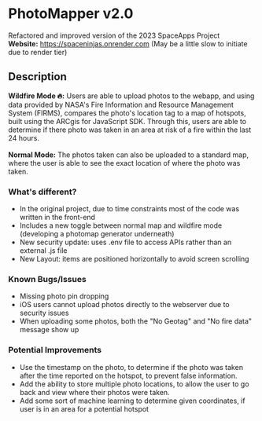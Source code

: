 # PhotoMapper v2.0
Refactored and improved version of the 2023 SpaceApps Project <br>
**Website:** https://spaceninjas.onrender.com (May be a little slow to initiate due to render tier)

## Description
<b>Wildfire Mode 🔥:</b> Users are able to upload photos to the webapp, and using data provided by NASA's Fire Information and Resource Management System (FIRMS), compares the photo's location tag to a map of hotspots, built using the ARCgis for JavaScript SDK. Through this, users are able to determine if there photo was taken in an area at risk of a fire within the last 24 hours. <br>
<br>
<b>Normal Mode:</b> The photos taken can also be uploaded to a standard map, where the user is able to see the exact location of where the photo was taken.

### What's different?
* In the original project, due to time constraints most of the code was written in the front-end
* Includes a new toggle between normal map and wildfire mode (developing a photomap generator underneath)
* New security update: uses .env file to access APIs rather than an external .js file
* New Layout: items are positioned horizontally to avoid screen scrolling

### Known Bugs/Issues
* Missing photo pin dropping
* iOS users cannot upload photos directly to the webserver due to security issues
* When uploading some photos, both the "No Geotag" and "No fire data" message show up

### Potential Improvements
* Use the timestamp on the photo, to determine if the photo was taken after the time reported on the hotspot, to prevent false information.
* Add the ability to store multiple photo locations, to allow the user to go back and view where their photos were taken.
* Add some sort of machine learning to determine given coordinates, if user is in an area for a potential hotspot